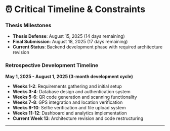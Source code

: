 # ⏰ Critical Timeline & Constraints

### Thesis Milestones
- **Thesis Defense**: August 15, 2025 (14 days remaining)
- **Final Submission**: August 18, 2025 (17 days remaining)
- **Current Status**: Backend development phase with required architecture revision

### Retrospective Development Timeline
**May 1, 2025 - August 1, 2025 (3-month development cycle)**
- **Weeks 1-2**: Requirements gathering and initial setup
- **Weeks 3-4**: Database design and authentication system
- **Weeks 5-6**: QR code generation and scanning functionality
- **Weeks 7-8**: GPS integration and location verification
- **Weeks 9-10**: Selfie verification and file upload system
- **Weeks 11-12**: Dashboard and analytics implementation
- **Current Week 13**: Architecture revision and code restructuring

---

